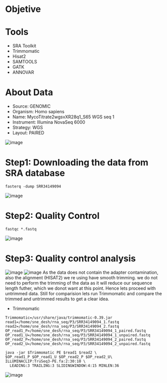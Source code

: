 # Objetive

# Tools
* SRA Toolkit
* Trimmomatic
* Hisat2
* SAMTOOLS
* GATK
* ANNOVAR

# About Data

* Source: GENOMIC
* Organism: Homo sapiens
* Name: MycoTitrate2wgsvXR28q1_S65 WGS seq 1
* Instrument: Illumina NovaSeq 6000
* Strategy: WGS
* Layout: PAIRED

![image](https://github.com/user-attachments/assets/df0ff94a-910a-4596-b33d-f5e4f8f443e8)

# Step1: Downloading the data from SRA database
```
fasterq -dump SRR34149094
```
![image](https://github.com/user-attachments/assets/096275da-033e-478e-8352-f9e186d1b9f2)

# Step2: Quality Control
```
fastqc *.fastq

```
![image](https://github.com/user-attachments/assets/f7b4d773-b008-4f01-92e9-b85fdb45be6a)

# Step3: Quality control analysis
![image](https://github.com/user-attachments/assets/ae767346-da50-4b5b-acc5-f1d3201fe360)
![image](https://github.com/user-attachments/assets/1964bf56-49da-4612-8cde-e81d871d840a)
As the data does not contain the adapter contamination, also the alignment (HISAT2) we re using have smooth trimming. we do not need to perform the trimming of the data as it will reduce our sequence length futher, which we donot want at this point. Hence lets proceed with untrimmed data.
Still for comparision lets run Trimmomatic and compare the trimmed and untrimmed results to get a clear idea.
* Trimmomatic
```
Trimmomatic=/usr/share/java/trimmomatic-0.39.jar
read1=/home/sne_desh/rna_seq/P3/SRR34149094_1.fastq
read2=/home/sne_desh/rna_seq/P3/SRR34149094_2.fastq
OP_read1_P=/home/sne_desh/rna_seq/P3/SRR34149094_1_paired.fastq
OP_read1_U=/home/sne_desh/rna_seq/P3/SRR34149094_1_unpaired.fastq
OP_read2_P=/home/sne_desh/rna_seq/P3/SRR34149094_2_paired.fastq
OP_read2_U=/home/sne_desh/rna_seq/P3/SRR34149094_2_unpaired.fastq

java -jar $Trimmomatic PE $read1 $read2 \
$OP_read1_P $OP_read1_U $OP_read2_P $OP_read2_U\
ILLUMINACLIP:TruSeq3-PE.fa:2:30:10 \
  LEADING:3 TRAILING:3 SLIDINGWINDOW:4:15 MINLEN:36
```
![image](https://github.com/user-attachments/assets/22c0029b-2b1c-4350-ab11-7fbcf024b5b7)




